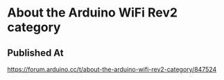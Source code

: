 # About the Arduino WiFi Rev2 category

## Published At

https://forum.arduino.cc/t/about-the-arduino-wifi-rev2-category/847524
